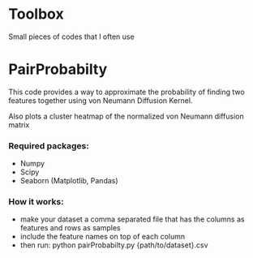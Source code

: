 # Toolbox
Small pieces of codes that I often use

# PairProbabilty
This code provides a way to approximate the probability of
finding two features together using von Neumann Diffusion Kernel.

Also plots a cluster heatmap of the normalized von Neumann diffusion matrix

### Required packages:
- Numpy
- Scipy
- Seaborn (Matplotlib, Pandas)

### How it works:
- make your dataset a comma separated file that has the columns as features and rows as samples
- include the feature names on top of each column
- then run:
python pairProbabilty.py {path/to/dataset}.csv
